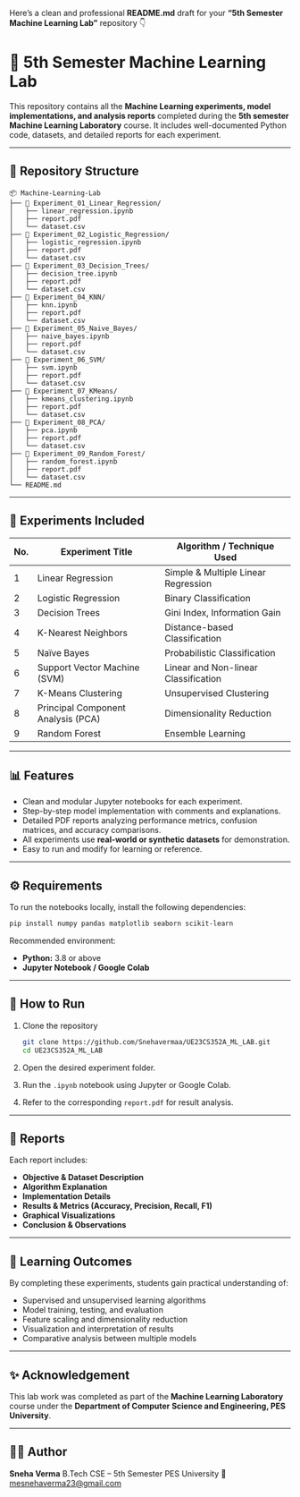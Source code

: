 Here’s a clean and professional **README.md** draft for your **“5th Semester Machine Learning Lab”** repository 👇

# 🧠 5th Semester Machine Learning Lab

This repository contains all the **Machine Learning experiments, model implementations, and analysis reports** completed during the **5th semester Machine Learning Laboratory** course.
It includes well-documented Python code, datasets, and detailed reports for each experiment.

---

## 📂 Repository Structure

```
📦 Machine-Learning-Lab
├── 📁 Experiment_01_Linear_Regression/
│   ├── linear_regression.ipynb
│   ├── report.pdf
│   └── dataset.csv
├── 📁 Experiment_02_Logistic_Regression/
│   ├── logistic_regression.ipynb
│   ├── report.pdf
│   └── dataset.csv
├── 📁 Experiment_03_Decision_Trees/
│   ├── decision_tree.ipynb
│   ├── report.pdf
│   └── dataset.csv
├── 📁 Experiment_04_KNN/
│   ├── knn.ipynb
│   ├── report.pdf
│   └── dataset.csv
├── 📁 Experiment_05_Naive_Bayes/
│   ├── naive_bayes.ipynb
│   ├── report.pdf
│   └── dataset.csv
├── 📁 Experiment_06_SVM/
│   ├── svm.ipynb
│   ├── report.pdf
│   └── dataset.csv
├── 📁 Experiment_07_KMeans/
│   ├── kmeans_clustering.ipynb
│   ├── report.pdf
│   └── dataset.csv
├── 📁 Experiment_08_PCA/
│   ├── pca.ipynb
│   ├── report.pdf
│   └── dataset.csv
├── 📁 Experiment_09_Random_Forest/
│   ├── random_forest.ipynb
│   ├── report.pdf
│   └── dataset.csv
└── README.md
```

---

## 🧩 Experiments Included

| No. | Experiment Title                   | Algorithm / Technique Used           |
| --- | ---------------------------------- | ------------------------------------ |
| 1   | Linear Regression                  | Simple & Multiple Linear Regression  |
| 2   | Logistic Regression                | Binary Classification                |
| 3   | Decision Trees                     | Gini Index, Information Gain         |
| 4   | K-Nearest Neighbors                | Distance-based Classification        |
| 5   | Naïve Bayes                        | Probabilistic Classification         |
| 6   | Support Vector Machine (SVM)       | Linear and Non-linear Classification |
| 7   | K-Means Clustering                 | Unsupervised Clustering              |
| 8   | Principal Component Analysis (PCA) | Dimensionality Reduction             |
| 9   | Random Forest                      | Ensemble Learning                    |

---

## 📊 Features

* Clean and modular Jupyter notebooks for each experiment.
* Step-by-step model implementation with comments and explanations.
* Detailed PDF reports analyzing performance metrics, confusion matrices, and accuracy comparisons.
* All experiments use **real-world or synthetic datasets** for demonstration.
* Easy to run and modify for learning or reference.

---

## ⚙️ Requirements

To run the notebooks locally, install the following dependencies:

```bash
pip install numpy pandas matplotlib seaborn scikit-learn
```

Recommended environment:

* **Python:** 3.8 or above
* **Jupyter Notebook / Google Colab**

---

## 🚀 How to Run

1. Clone the repository

   ```bash
   git clone https://github.com/Snehavermaa/UE23CS352A_ML_LAB.git
   cd UE23CS352A_ML_LAB
   ```

2. Open the desired experiment folder.

3. Run the `.ipynb` notebook using Jupyter or Google Colab.

4. Refer to the corresponding `report.pdf` for result analysis.

---

## 🧾 Reports

Each report includes:

* **Objective & Dataset Description**
* **Algorithm Explanation**
* **Implementation Details**
* **Results & Metrics (Accuracy, Precision, Recall, F1)**
* **Graphical Visualizations**
* **Conclusion & Observations**

---

## 🏁 Learning Outcomes

By completing these experiments, students gain practical understanding of:

* Supervised and unsupervised learning algorithms
* Model training, testing, and evaluation
* Feature scaling and dimensionality reduction
* Visualization and interpretation of results
* Comparative analysis between multiple models

---

## ✨ Acknowledgement

This lab work was completed as part of the **Machine Learning Laboratory** course under the **Department of Computer Science and Engineering, PES University**.

---

## 👩‍💻 Author

**Sneha Verma**
B.Tech CSE – 5th Semester
PES University
📧 mesnehaverma23@gmail.com

